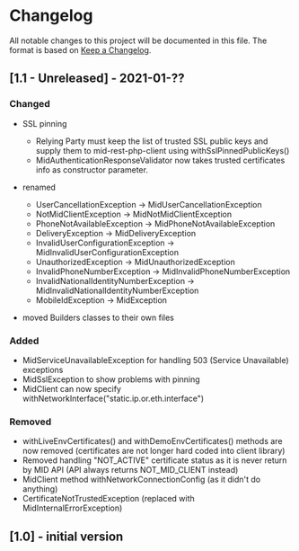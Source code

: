 # Changelog
All notable changes to this project will be documented in this file.
The format is based on [Keep a Changelog](https://keepachangelog.com/en/1.0.0/).

## [1.1 - Unreleased] - 2021-01-??

### Changed
- SSL pinning
    - Relying Party must keep the list of trusted SSL public keys and supply them to mid-rest-php-client using withSslPinnedPublicKeys()
    - MidAuthenticationResponseValidator now takes trusted certificates info as constructor parameter.

- renamed
    - UserCancellationException -> MidUserCancellationException
    - NotMidClientException -> MidNotMidClientException
    - PhoneNotAvailableException -> MidPhoneNotAvailableException
    - DeliveryException -> MidDeliveryException
    - InvalidUserConfigurationException -> MidInvalidUserConfigurationException
    - UnauthorizedException -> MidUnauthorizedException
    - InvalidPhoneNumberException -> MidInvalidPhoneNumberException
    - InvalidNationalIdentityNumberException -> MidInvalidNationalIdentityNumberException
    - MobileIdException -> MidException
- moved Builders classes to their own files  


### Added
- MidServiceUnavailableException for handling 503 (Service Unavailable) exceptions
- MidSslException to show problems with  pinning
- MidClient can now specify withNetworkInterface("static.ip.or.eth.interface") 

### Removed
- withLiveEnvCertificates() and withDemoEnvCertificates() methods are now removed (certificates are not longer hard coded into client library)
- Removed handling "NOT_ACTIVE" certificate status as it is never return by MID API (API always returns NOT_MID_CLIENT instead)
- MidClient method withNetworkConnectionConfig (as it didn't do anything)
- CertificateNotTrustedException (replaced with MidInternalErrorException)



## [1.0] - initial version

